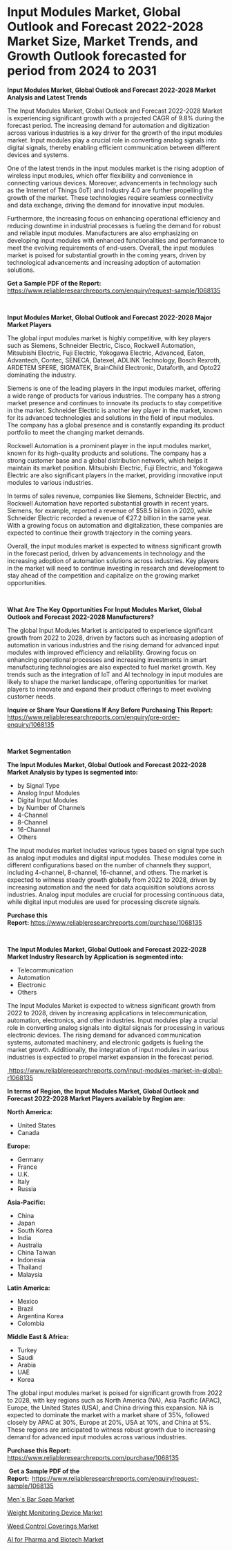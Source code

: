 <p><h1>Input Modules Market, Global Outlook and Forecast 2022-2028 Market Size, Market Trends, and Growth Outlook forecasted for period from 2024 to 2031</h1></p><p><strong>Input Modules Market, Global Outlook and Forecast 2022-2028 Market Analysis and Latest Trends</strong></p>
<p><p>The Input Modules Market, Global Outlook and Forecast 2022-2028 Market is experiencing significant growth with a projected CAGR of 9.8% during the forecast period. The increasing demand for automation and digitization across various industries is a key driver for the growth of the input modules market. Input modules play a crucial role in converting analog signals into digital signals, thereby enabling efficient communication between different devices and systems.</p><p>One of the latest trends in the input modules market is the rising adoption of wireless input modules, which offer flexibility and convenience in connecting various devices. Moreover, advancements in technology such as the Internet of Things (IoT) and Industry 4.0 are further propelling the growth of the market. These technologies require seamless connectivity and data exchange, driving the demand for innovative input modules.</p><p>Furthermore, the increasing focus on enhancing operational efficiency and reducing downtime in industrial processes is fueling the demand for robust and reliable input modules. Manufacturers are also emphasizing on developing input modules with enhanced functionalities and performance to meet the evolving requirements of end-users. Overall, the input modules market is poised for substantial growth in the coming years, driven by technological advancements and increasing adoption of automation solutions.</p></p>
<p><strong>Get a Sample PDF of the Report:&nbsp;</strong> <a href="https://www.reliableresearchreports.com/enquiry/request-sample/1068135">https://www.reliableresearchreports.com/enquiry/request-sample/1068135</a></p>
<p>&nbsp;</p>
<p><strong>Input Modules Market, Global Outlook and Forecast 2022-2028 Major Market Players</strong></p>
<p><p>The global input modules market is highly competitive, with key players such as Siemens, Schneider Electric, Cisco, Rockwell Automation, Mitsubishi Electric, Fuji Electric, Yokogawa Electric, Advanced, Eaton, Advantech, Contec, SENECA, Datexel, ADLINK Technology, Bosch Rexroth, ARDETEM SFERE, SIGMATEK, BrainChild Electronic, Dataforth, and Opto22 dominating the industry.</p><p>Siemens is one of the leading players in the input modules market, offering a wide range of products for various industries. The company has a strong market presence and continues to innovate its products to stay competitive in the market. Schneider Electric is another key player in the market, known for its advanced technologies and solutions in the field of input modules. The company has a global presence and is constantly expanding its product portfolio to meet the changing market demands.</p><p>Rockwell Automation is a prominent player in the input modules market, known for its high-quality products and solutions. The company has a strong customer base and a global distribution network, which helps it maintain its market position. Mitsubishi Electric, Fuji Electric, and Yokogawa Electric are also significant players in the market, providing innovative input modules to various industries.</p><p>In terms of sales revenue, companies like Siemens, Schneider Electric, and Rockwell Automation have reported substantial growth in recent years. Siemens, for example, reported a revenue of $58.5 billion in 2020, while Schneider Electric recorded a revenue of €27.2 billion in the same year. With a growing focus on automation and digitalization, these companies are expected to continue their growth trajectory in the coming years.</p><p>Overall, the input modules market is expected to witness significant growth in the forecast period, driven by advancements in technology and the increasing adoption of automation solutions across industries. Key players in the market will need to continue investing in research and development to stay ahead of the competition and capitalize on the growing market opportunities.</p></p>
<p>&nbsp;</p>
<p><strong>What Are The Key Opportunities For Input Modules Market, Global Outlook and Forecast 2022-2028 Manufacturers?</strong></p>
<p><p>The global Input Modules Market is anticipated to experience significant growth from 2022 to 2028, driven by factors such as increasing adoption of automation in various industries and the rising demand for advanced input modules with improved efficiency and reliability. Growing focus on enhancing operational processes and increasing investments in smart manufacturing technologies are also expected to fuel market growth. Key trends such as the integration of IoT and AI technology in input modules are likely to shape the market landscape, offering opportunities for market players to innovate and expand their product offerings to meet evolving customer needs.</p></p>
<p><strong>Inquire or Share Your Questions If Any Before Purchasing This Report:</strong> <a href="https://www.reliableresearchreports.com/enquiry/pre-order-enquiry/1068135">https://www.reliableresearchreports.com/enquiry/pre-order-enquiry/1068135</a></p>
<p>&nbsp;</p>
<p><strong>Market Segmentation</strong></p>
<p><strong>The Input Modules Market, Global Outlook and Forecast 2022-2028 Market Analysis by types is segmented into:</strong></p>
<p><ul><li>by Signal Type</li><li>Analog Input Modules</li><li>Digital Input Modules</li><li>by Number of Channels</li><li>4-Channel</li><li>8-Channel</li><li>16-Channel</li><li>Others</li></ul></p>
<p><p>The input modules market includes various types based on signal type such as analog input modules and digital input modules. These modules come in different configurations based on the number of channels they support, including 4-channel, 8-channel, 16-channel, and others. The market is expected to witness steady growth globally from 2022 to 2028, driven by increasing automation and the need for data acquisition solutions across industries. Analog input modules are crucial for processing continuous data, while digital input modules are used for processing discrete signals.</p></p>
<p><strong>Purchase this Report:&nbsp;</strong><a href="https://www.reliableresearchreports.com/purchase/1068135">https://www.reliableresearchreports.com/purchase/1068135</a></p>
<p>&nbsp;</p>
<p><strong>The Input Modules Market, Global Outlook and Forecast 2022-2028 Market Industry Research by Application is segmented into:</strong></p>
<p><ul><li>Telecommunication</li><li>Automation</li><li>Electronic</li><li>Others</li></ul></p>
<p><p>The Input Modules Market is expected to witness significant growth from 2022 to 2028, driven by increasing applications in telecommunication, automation, electronics, and other industries. Input modules play a crucial role in converting analog signals into digital signals for processing in various electronic devices. The rising demand for advanced communication systems, automated machinery, and electronic gadgets is fueling the market growth. Additionally, the integration of input modules in various industries is expected to propel market expansion in the forecast period.</p></p>
<p><a href="https://www.reliableresearchreports.com/input-modules-market-in-global-r1068135">&nbsp;https://www.reliableresearchreports.com/input-modules-market-in-global-r1068135</a></p>
<p><strong>In terms of Region, the Input Modules Market, Global Outlook and Forecast 2022-2028 Market Players available by Region are:</strong></p>
<p>
    <p> <strong> North America: </strong>
        <ul>
            <li>United States</li>
            <li>Canada</li>
        </ul>
        </p> 
    <p> <strong> Europe: </strong>
        <ul>
            <li>Germany</li>
            <li>France</li>
            <li>U.K.</li>
            <li>Italy</li>
            <li>Russia</li>
        </ul>
        </p> 
    <p> <strong> Asia-Pacific: </strong>
        <ul>
            <li>China</li>
            <li>Japan</li>
            <li>South Korea</li>
            <li>India</li>
            <li>Australia</li>
            <li>China Taiwan</li>
            <li>Indonesia</li>
            <li>Thailand</li>
            <li>Malaysia</li>
        </ul>
        </p> 
    <p> <strong> Latin America: </strong>
        <ul>
            <li>Mexico</li>
            <li>Brazil</li>
            <li>Argentina Korea</li>
            <li>Colombia</li>
        </ul>
        </p> 
    <p> <strong> Middle East & Africa: </strong>
        <ul>
            <li>Turkey</li>
            <li>Saudi</li>
            <li>Arabia</li>
            <li>UAE</li>
            <li>Korea</li>
        </ul>
    </p>
    </p>
<p><p>The global input modules market is poised for significant growth from 2022 to 2028, with key regions such as North America (NA), Asia Pacific (APAC), Europe, the United States (USA), and China driving this expansion. NA is expected to dominate the market with a market share of 35%, followed closely by APAC at 30%, Europe at 20%, USA at 10%, and China at 5%. These regions are anticipated to witness robust growth due to increasing demand for advanced input modules across various industries.</p></p>
<p><strong>Purchase this Report: </strong><a href="https://www.reliableresearchreports.com/purchase/1068135">https://www.reliableresearchreports.com/purchase/1068135</a></p>
<p>&nbsp;<strong>Get a Sample PDF of the Report:&nbsp;&nbsp;</strong><a href="https://www.reliableresearchreports.com/enquiry/request-sample/1068135">https://www.reliableresearchreports.com/enquiry/request-sample/1068135</a></p>
<p><strong></strong></p>
<p><p><a href="https://medium.com/@lisastevens48/insights-into-the-men-s-bar-soap-market-size-which-is-expanding-with-a-5-5-cagr-from-2024-2031-c01b845bbc46">Men`s Bar Soap Market</a></p><p><a href="https://github.com/sydneyHley85/Market-Research-Report-List-1/blob/main/weight-monitoring-device-market.md">Weight Monitoring Device Market</a></p><p><a href="https://github.com/neilMartin36/Market-Research-Report-List-1/blob/main/weed-control-coverings-market.md">Weed Control Coverings Market</a></p><p><a href="https://medium.com/@bulahhamill88/ai-for-pharma-and-biotech-market-emerging-trends-and-future-prospects-for-period-from-2024-to-2031-bf436b1dcdbe">AI for Pharma and Biotech Market</a></p></p>